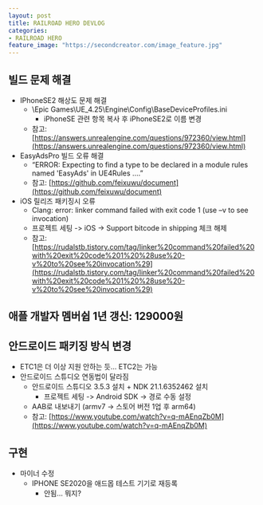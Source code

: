 ```yaml
---
layout: post
title: RAILROAD HERO DEVLOG
categories:
- RAILROAD HERO
feature_image: "https://secondcreator.com/image_feature.jpg"
---
```


## 빌드 문제 해결
- IPhoneSE2 해상도 문제 해결
  - \Epic Games\UE_4.25\Engine\Config\BaseDeviceProfiles.ini
    - iPhoneSE 관련 항목 복사 후 iPhoneSE2로 이름 변경
  - 참고: [https://answers.unrealengine.com/questions/972360/view.html](https://answers.unrealengine.com/questions/972360/view.html)
- EasyAdsPro 빌드 오류 해결
  - “ERROR: Expecting to find a type to be declared in a module rules named 'EasyAds' in UE4Rules ....”
  - 참고: [https://github.com/feixuwu/document](https://github.com/feixuwu/document)
- iOS 릴리즈 패키징시 오류
  - Clang: error: linker command failed with exit code 1 (use –v to see invocation)
  - 프로젝트 세팅 -> iOS -> Support bitcode in shipping 체크 해제
  - 참고: [https://rudalstb.tistory.com/tag/linker%20command%20failed%20with%20exit%20code%201%20%28use%20-v%20to%20see%20invocation%29](https://rudalstb.tistory.com/tag/linker%20command%20failed%20with%20exit%20code%201%20%28use%20-v%20to%20see%20invocation%29)

## 애플 개발자 멤버쉽 1년 갱신: 129000원

## 안드로이드 패키징 방식 변경
- ETC1은 더 이상 지원 안하는 듯… ETC2는 가능
- 안드로이드 스튜디오 연동법이 달라짐
  - 안드로이드 스튜디오 3.5.3 설치 + NDK 21.1.6352462 설치
    - 프로젝트 세팅 -> Android SDK -> 경로 수동 설정
  - AAB로 내보내기 (armv7 -> 스토어 버전 1업 후 arm64)
  - 참고: [https://www.youtube.com/watch?v=q-mAEnqZb0M](https://www.youtube.com/watch?v=q-mAEnqZb0M)

## 구현
- 마이너 수정
  - IPHONE SE2020을 애드몹 테스트 기기로 재등록
    - 안됨… 뭐지?
